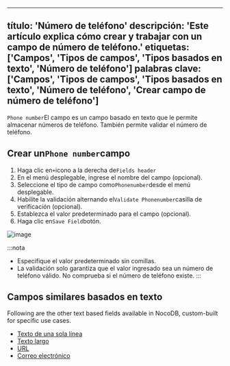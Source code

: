 ***

título: 'Número de teléfono'
descripción: 'Este artículo explica cómo crear y trabajar con un campo de número de teléfono.'
etiquetas: \['Campos', 'Tipos de campos', 'Tipos basados ​​en texto', 'Número de teléfono']
palabras clave: \['Campos', 'Tipos de campos', 'Tipos basados ​​en texto', 'Número de teléfono', 'Crear campo de número de teléfono']
-------------------------------------------------------------------------------------------------------------------------------------

`Phone number`El campo es un campo basado en texto que le permite almacenar números de teléfono. También permite validar el número de teléfono.

## Crear un`Phone number`campo

1. Haga clic en`+`icono a la derecha de`Fields header`
2. En el menú desplegable, ingrese el nombre del campo (opcional).
3. Seleccione el tipo de campo como`Phonenumber`desde el menú desplegable.
4. Habilite la validación alternando el`Validate Phonenumber`casilla de verificación (opcional).
5. Establezca el valor predeterminado para el campo (opcional).
6. Haga clic en`Save Field`botón.

![image](/img/v2/fields/types/phonenumber.png)

:::nota

* Especifique el valor predeterminado sin comillas.
* La validación solo garantiza que el valor ingresado sea un número de teléfono válido. No comprueba si el número de teléfono existe.
  :::

## Campos similares basados ​​en texto

Following are the other text based fields available in NocoDB, custom-built for specific use cases.

* [Texto de una sola línea](010.single-line-text.md)
* [Texto largo](020.long-text.md)
* [URL](050.url.md)
* [Correo electrónico](030.email.md)
